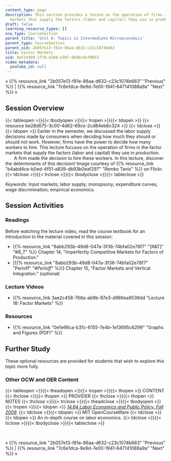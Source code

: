 ```yaml
---
content_type: page
description: This section provides a lesson on the operation of firms in the factor
  markets that supply the factors (labor and capital) they use in production.
draft: false
learning_resource_types: []
ocw_type: CourseSection
parent_title: 'Unit 6: Topics in Intermediate Microeconomics'
parent_type: CourseSection
parent_uid: 2b057e13-f81e-86aa-d632-c23c1074b663
title: Factor Markets
uid: 9af14389-2f78-d160-e3b7-064bcdef0053
video_metadata:
  youtube_id: null
---
```

« {{% resource_link "2b057e13-f81e-86aa-d632-c23c1074b663" "Previous" %}} | {{% resource_link "7c6e1dca-9e9d-7e00-1941-647141088a9a" "Next" %}} »

## Session Overview

{{< tableopen >}}{{< tbodyopen >}}{{< tropen >}}{{< tdopen >}}
{{< resource be28d675-3c00-4d62-69ce-2cd84eb6c324 >}}
{{< tdclose >}}{{< tdopen >}}
Earlier in the semester, we discussed the labor supply decisions made by consumers when deciding how much they should or should not work. However, firms have the power to decide how many workers to hire. This lecture focuses on the operation of firms in the factor markets that supply the factors (labor and capital) they use in production.    
       A firm made the decision to hire these workers. In this lecture, discover the determinants of this decision! Image courtesy of {{% resource_link "b4abd4ce-b0ed-4f51-a839-db93b0eaf297" "Remko Tanis" %}} on Flickr.
{{< tdclose >}}{{< trclose >}}{{< tbodyclose >}}{{< tableclose >}}

*Keywords*: Input markets; labor supply; monopsony; expenditure curves; wage discrimination; empirical economics.

## Session Activities

### Readings

Before watching the lecture video, read the course textbook for an introduction to the material covered in this session:

- {{% resource_link "8abb293b-49d8-047a-3f36-74bfa02e78f7" "\[R&T\]" "#_R_T_" %}} Chapter 14, "Imperfectly Competitive Markets for Factors of Production."
- \[{{% resource_link "8abb293b-49d8-047a-3f36-74bfa02e78f7" "Perloff" "#_Perloff_" %}}\] Chapter 15, "Factor Markets and Vertical Integration." (optional)

### Lecture Videos

- {{% resource_link 3ae2c458-766a-ab9b-97e3-d966ea9539dd "Lecture 18: Factor Markets" %}}

### Resources

- {{% resource_link "0e1e66ca-b31c-6155-7e4b-1e13695c6299" "Graphs and Figures (PDF)" %}}

## Further Study

These optional resources are provided for students that wish to explore this topic more fully.

### Other OCW and OER Content

{{< tableopen >}}{{< theadopen >}}{{< tropen >}}{{< thopen >}}
CONTENT
{{< thclose >}}{{< thopen >}}
PROVIDER
{{< thclose >}}{{< thopen >}}
NOTES
{{< thclose >}}{{< trclose >}}{{< theadclose >}}{{< tbodyopen >}}{{< tropen >}}{{< tdopen >}}
[*14.64 Labor Economics and Public Policy, Fall 2009*](/courses/14-64-labor-economics-and-public-policy-fall-2009).
{{< tdclose >}}{{< tdopen >}}
MIT OpenCourseWare
{{< tdclose >}}{{< tdopen >}}
An in-depth course on labor economics.
{{< tdclose >}}{{< trclose >}}{{< tbodyclose >}}{{< tableclose >}}

 

« {{% resource_link "2b057e13-f81e-86aa-d632-c23c1074b663" "Previous" %}} | {{% resource_link "7c6e1dca-9e9d-7e00-1941-647141088a9a" "Next" %}} »